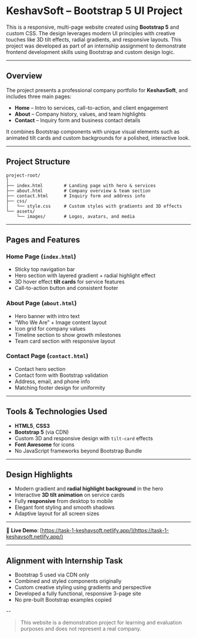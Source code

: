 # KeshavSoft – Bootstrap 5 UI Project

This is a responsive, multi-page website created using **Bootstrap 5** and custom CSS. The design leverages modern UI principles with creative touches like 3D tilt effects, radial gradients, and responsive layouts. This project was developed as part of an internship assignment to demonstrate frontend development skills using Bootstrap and custom design logic.

---

##  Overview

The project presents a professional company portfolio for **KeshavSoft**, and includes three main pages:

- **Home** – Intro to services, call-to-action, and client engagement
- **About** – Company history, values, and team highlights
- **Contact** – Inquiry form and business contact details

It combines Bootstrap components with unique visual elements such as animated tilt cards and custom backgrounds for a polished, interactive look.

---

## Project Structure

```
project-root/
│
├── index.html        # Landing page with hero & services
├── about.html        # Company overview & team section
├── contact.html      # Inquiry form and address info
├── css/
│   └── style.css     # Custom styles with gradients and 3D effects
└── assets/
    └── images/       # Logos, avatars, and media
```

---

##  Pages and Features

###  Home Page (`index.html`)
- Sticky top navigation bar
- Hero section with layered gradient + radial highlight effect
- 3D hover effect **tilt cards** for service features
- Call-to-action button and consistent footer

###  About Page (`about.html`)
- Hero banner with intro text
- “Who We Are” + Image content layout
- Icon grid for company values
- Timeline section to show growth milestones
- Team card section with responsive layout

###  Contact Page (`contact.html`)
- Contact hero section
- Contact form with Bootstrap validation
- Address, email, and phone info
- Matching footer design for uniformity

---

##  Tools & Technologies Used

- **HTML5**, **CSS3**
- **Bootstrap 5** (via CDN)
- Custom 3D and responsive design with `tilt-card` effects
- **Font Awesome** for icons
- No JavaScript frameworks beyond Bootstrap Bundle

---

##  Design Highlights

- Modern gradient and **radial highlight background** in the hero
- Interactive **3D tilt animation** on service cards
- Fully **responsive** from desktop to mobile
- Elegant font styling and smooth shadows
- Adaptive layout for all screen sizes

---

🔗 **Live Demo**: [https://task-1-keshavsoft.netlify.app/](https://task-1-keshavsoft.netlify.app/)

---

## Alignment with Internship Task

-  Bootstrap 5 used via CDN only
-  Combined and styled components originally
-  Custom creative styling using gradients and perspective
-  Developed a fully functional, responsive 3-page site
-  No pre-built Bootstrap examples copied

--
> This website is a demonstration project for learning and evaluation purposes and does not represent a real company.
